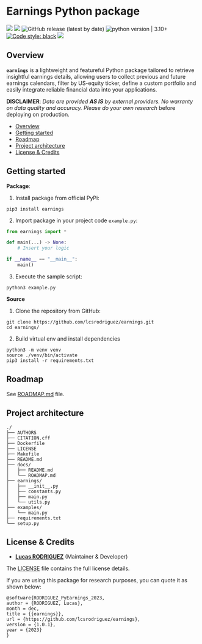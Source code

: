# Earnings Python package

<img src="https://img.shields.io/static/v1?label=Languages&message=Python&color=ff0000"/>&nbsp;<img src="https://img.shields.io/static/v1?label=Restriction&message=NO&color=26c601"/> ![GitHub release (latest by date)](https://img.shields.io/github/v/release/lcsrodriguez/earnings) ![python version | 3.10+](https://img.shields.io/badge/Python%20version-3.10+-magenta) [![Code style: black](https://img.shields.io/badge/code%20style-black-000000.svg)](https://github.com/psf/black) ![](https://img.shields.io/badge/Dependabot-enabled-blue)


## Overview

**`earnings`** is a lightweight and featureful Python package tailored to retrieve insightful earnings details, allowing users to collect previous and future earnings calendars, filter by US-equity ticker, define a custom portfolio and easily integrate reliable financial data into your applications.

**DISCLAIMER**: *Data are provided **AS IS** by external providers. No warranty on data quality and accuracy. Please do your own research* before deploying on production.

* [Overview](#overview)
* [Getting started](#getting-started)
* [Roadmap](#roadmap)
* [Project architecture](#project-architecture)
* [License & Credits](#license--credits)

## Getting started

**Package**:
1. Install package from official PyPi:
```shell
pip3 install earnings
```
2. Import package in your project code `example.py`:
```python
from earnings import *

def main(...) -> None:
    # Insert your logic

if __name__ == "__main__":
    main()
```
3. Execute the sample script:
```shell
python3 example.py
```

**Source**
1. Clone the repository from GitHub:
```shell
git clone https://github.com/lcsrodriguez/earnings.git
cd earnings/
```

2. Build virtual env and install dependencies
```shell
python3 -m venv venv
source ./venv/bin/activate
pip3 install -r requirements.txt
```

## Roadmap

See [ROADMAP.md](docs/ROADMAP.md) file.

## Project architecture

```
./
├── AUTHORS
├── CITATION.cff
├── Dockerfile
├── LICENSE
├── Makefile
├── README.md
├── docs/
│   ├── README.md
│   └── ROADMAP.md
├── earnings/
│   ├── __init__.py
│   ├── constants.py
│   ├── main.py
│   └── utils.py
├── examples/
│   └── main.py
├── requirements.txt
└── setup.py
```

## License & Credits

- **[Lucas RODRIGUEZ](https://lcsrodriguez.github.io)** (Maintainer & Developer)

The [LICENSE](LICENSE) file contains the full license details.


If you are using this package for research purposes, you can quote it as shown below:

```shell
@software{RODRIGUEZ_PyEarnings_2023,
author = {RODRIGUEZ, Lucas},
month = dec,
title = {{earnings}},
url = {https://github.com/lcsrodriguez/earnings},
version = {1.0.1},
year = {2023}
}
```
